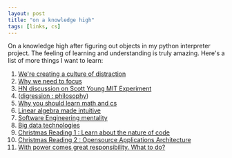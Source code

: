 ```yaml
---
layout: post
title: "on a knowledge high"
tags: [links, cs]
---
```


On a knowledge high after figuring out objects in my python interpreter project. The feeling of learning and understanding is truly amazing.
Here's a list of more things I want to learn:

[how-to-learn]: http://news.ycombinator.com/item?id=4701321
[big-data-tech]: http://techcrunch.com/2012/10/27/big-data-right-now-five-trendy-open-source-technologies/
[learn-by-focus]: http://andrewbadr.com/log/18/kinds-of-focus/
[intuitive-linalg]: http://blog.stata.com/2011/03/03/understanding-matrices-intuitively-part-1/


[software-engineering-mentality]: http://clayallsopp.com/posts/give-a-damn/
[what-to-do-with-knowledge]: http://math.stackexchange.com/questions/71874/can-i-use-my-powers-for-good


[philosphy-learning]: http://www.nybooks.com/articles/archives/2012/nov/08/what-can-you-really-know/?pagination=false

[opensource-architecture]: http://www.lulu.com/shop/amy-brown-and-greg-wilson/the-architecture-of-open-source-applications/paperback/product-18961377.html
[nature-of-code]: http://natureofcode.com/
[no-accident]: http://techcrunch.com/2011/11/12/what-if-this-is-the-future/
[distraction-culture]: http://joekraus.com/were-creating-a-culture-of-distraction

1. [We're creating a culture of distraction][distraction-culture]
2. [Why we need to focus][learn-by-focus]
3. [HN discussion on Scott Young MIT Experiment][how-to-learn]
4. ([digression \: philosophy][philosphy-learning])
5. [Why you should learn math and cs][no-accident]
6. [Linear algebra made intuitive][intuitive-linalg]
7. [Software Engineering mentality][software-engineering-mentality]
8. [Big data technologies][big-data-tech]
9. [Christmas Reading 1 \: Learn about the nature of code][nature-of-code]
10. [Christmas Reading 2 \: Opensource Applications Architecture][opensource-architecture]
11. [With power comes great responsibility. What to do?][what-to-do-with-knowledge]


